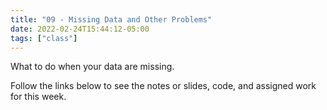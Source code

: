 ```yaml
---
title: "09 - Missing Data and Other Problems"
date: 2022-02-24T15:44:12-05:00
tags: ["class"]
---
```



What to do when your data are missing.  

Follow the links below to see the notes or slides, code, and assigned work for this week.

